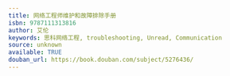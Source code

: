 ```yaml
---
title: 网络工程师维护和故障排除手册
isbn: 9787111313816
author: 艾伦
keywords: 思科网络工程, troubleshooting, Unread, Communication
source: unknown
available: TRUE
douban_url: https://book.douban.com/subject/5276436/
---
```

